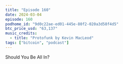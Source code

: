 ```yaml
---
title: "Episode 160"
date: 2024-03-04
episode: 160
podhome_id: "9d0c22ae-ed01-445e-80f2-020a3d58f4d5"
btc_price_usd: "63,137"
music_credits:
  - title: "Protofunk by Kevin MacLeod"
tags: ["bitcoin", "podcast"]
---
```


Should You Be All In?